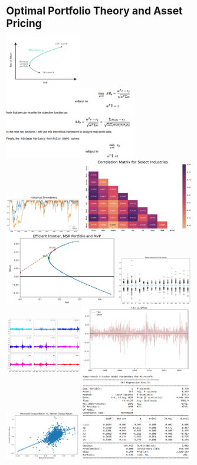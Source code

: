 # Optimal Portfolio Theory and Asset Pricing


<img src="https://github.com/MohsenM-Git/Asset_pricing/blob/main/ef.png" width="200"/> <img src="https://github.com/MohsenM-Git/Asset_pricing/blob/main/pr.png" width="350"/> 
<img src="https://github.com/MohsenM-Git/Asset_pricing/blob/main/dd.png" width="200"/> <img src="https://github.com/MohsenM-Git/Asset_pricing/blob/main/crr.png" width="300"/> 
<img src="https://github.com/MohsenM-Git/Asset_pricing/blob/main/msr.png" width="300"/> <img src="https://github.com/MohsenM-Git/Asset_pricing/blob/main/bp.png" width="200"/>  
<img src="https://github.com/MohsenM-Git/Asset_pricing/blob/main/rets.png" width="200"/> <img src="https://github.com/MohsenM-Git/Asset_pricing/blob/main/tb-sp500.png" width="300"/>
<img src="https://github.com/MohsenM-Git/Asset_pricing/blob/main/reg-1.png" width="200"/> <img src="https://github.com/MohsenM-Git/Asset_pricing/blob/main/reg-2.png" width="300"/>
